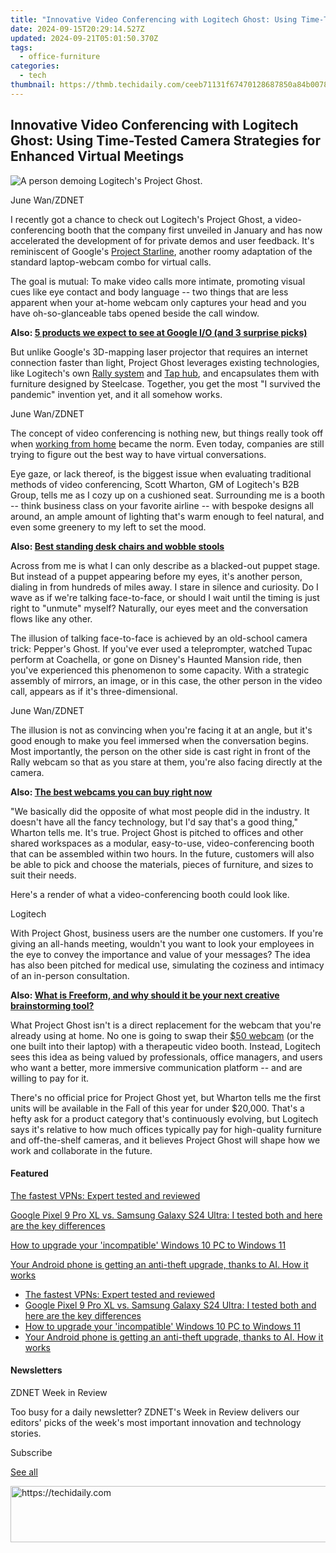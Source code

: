 ```yaml
---
title: "Innovative Video Conferencing with Logitech Ghost: Using Time-Tested Camera Strategies for Enhanced Virtual Meetings"
date: 2024-09-15T20:29:14.527Z
updated: 2024-09-21T05:01:50.370Z
tags:
  - office-furniture
categories:
  - tech
thumbnail: https://thmb.techidaily.com/ceeb71131f67470128687850a84b0078790624844b7b52caccd45c8365ecdd85.jpg
---
```


## Innovative Video Conferencing with Logitech Ghost: Using Time-Tested Camera Strategies for Enhanced Virtual Meetings

![A person demoing Logitech's Project Ghost.](https://www.zdnet.com/a/img/resize/56344b912ee904cdb0f12502b3907186da87b43c/2023/05/02/41c13b0c-a0ef-4069-8452-155a7fe0868d/logitech-project-ghost.jpg?auto=webp&width=1280)

June Wan/ZDNET

I recently got a chance to check out Logitech's Project Ghost, a video-conferencing booth that the company first unveiled in January and has now accelerated the development of for private demos and user feedback. It's reminiscent of Google's [Project Starline](https://www.zdnet.com/article/google-gives-peek-into-3d-video-chat-booth-project-starline/), another roomy adaptation of the standard laptop-webcam combo for virtual calls.

The goal is mutual: To make video calls more intimate, promoting visual cues like eye contact and body language -- two things that are less apparent when your at-home webcam only captures your head and you have oh-so-glanceable tabs opened beside the call window.

**Also: [5 products we expect to see at Google I/O (and 3 surprise picks)](https://www.zdnet.com/article/google-products-to-expect-in-2023-pixel-fold-pixel-7a-ai-and-more/)**

But unlike Google's 3D-mapping laser projector that requires an internet connection faster than light, Project Ghost leverages existing technologies, like Logitech's own [Rally system](https://affportal.bhphoto.com/dl/redventures/?s=zd-%5F%5FCOM%5FCLICK%5FID%5F%5F-dtp&u=https%3A%2F%2Fwww.bhphotovideo.com%2Fc%2Fproduct%2F1479179-REG%2Flogitech%5F960%5F001225%5Frally%5Fplus%5Fconferencecam%5Fsystem.html%2F) and [Tap hub](https://affportal.bhphoto.com/dl/redventures/?s=zd-%5F%5FCOM%5FCLICK%5FID%5F%5F-dtp&u=https%3A%2F%2Fwww.bhphotovideo.com%2Fc%2Fproduct%2F1696258-REG%2Flogitech%5F939%5F001950%5Ftap%5Fmeeting%5Froom%5Fcontroller.html%2F%3F), and encapsulates them with furniture designed by Steelcase. Together, you get the most "I survived the pandemic" invention yet, and it all somehow works.

June Wan/ZDNET

The concept of video conferencing is nothing new, but things really took off when [working from home](https://www.zdnet.com/article/remote-work-5-things-every-business-needs-to-know/) became the norm. Even today, companies are still trying to figure out the best way to have virtual conversations.

Eye gaze, or lack thereof, is the biggest issue when evaluating traditional methods of video conferencing, Scott Wharton, GM of Logitech's B2B Group, tells me as I cozy up on a cushioned seat. Surrounding me is a booth -- think business class on your favorite airline -- with bespoke designs all around, an ample amount of lighting that's warm enough to feel natural, and even some greenery to my left to set the mood.

**Also: [Best standing desk chairs and wobble stools](https://www.zdnet.com/home-and-office/smart-office/best-standing-desk-chair/)**

Across from me is what I can only describe as a blacked-out puppet stage. But instead of a puppet appearing before my eyes, it's another person, dialing in from hundreds of miles away. I stare in silence and curiosity. Do I wave as if we're talking face-to-face, or should I wait until the timing is just right to "unmute" myself? Naturally, our eyes meet and the conversation flows like any other. 

The illusion of talking face-to-face is achieved by an old-school camera trick: Pepper's Ghost. If you've ever used a teleprompter, watched Tupac perform at Coachella, or gone on Disney's Haunted Mansion ride, then you've experienced this phenomenon to some capacity. With a strategic assembly of mirrors, an image, or in this case, the other person in the video call, appears as if it's three-dimensional.

June Wan/ZDNET

The illusion is not as convincing when you're facing it at an angle, but it's good enough to make you feel immersed when the conversation begins. Most importantly, the person on the other side is cast right in front of the Rally webcam so that as you stare at them, you're also facing directly at the camera.

**Also: [The best webcams you can buy right now](https://www.zdnet.com/article/best-webcam/)**

"We basically did the opposite of what most people did in the industry. It doesn't have all the fancy technology, but I'd say that's a good thing," Wharton tells me. It's true. Project Ghost is pitched to offices and other shared workspaces as a modular, easy-to-use, video-conferencing booth that can be assembled within two hours. In the future, customers will also be able to pick and choose the materials, pieces of furniture, and sizes to suit their needs.

Here's a render of what a video-conferencing booth could look like.

Logitech

With Project Ghost, business users are the number one customers. If you're giving an all-hands meeting, wouldn't you want to look your employees in the eye to convey the importance and value of your messages? The idea has also been pitched for medical use, simulating the coziness and intimacy of an in-person consultation.

**Also: [What is Freeform, and why should it be your next creative brainstorming tool?](https://www.zdnet.com/article/what-is-freeform-and-why-should-it-be-your-next-creative-brainstorming-tool/)**

What Project Ghost isn't is a direct replacement for the webcam that you're already using at home. No one is going to swap their [$50 webcam](https://www.zdnet.com/article/best-streaming-webcam/) (or the one built into their laptop) with a therapeutic video booth. Instead, Logitech sees this idea as being valued by professionals, office managers, and users who want a better, more immersive communication platform -- and are willing to pay for it. 

There's no official price for Project Ghost yet, but Wharton tells me the first units will be available in the Fall of this year for under $20,000\. That's a hefty ask for a product category that's continuously evolving, but Logitech says it's relative to how much offices typically pay for high-quality furniture and off-the-shelf cameras, and it believes Project Ghost will shape how we work and collaborate in the future.

#### Featured

[The fastest VPNs: Expert tested and reviewed](https://www.zdnet.com/article/fastest-vpn/ "The fastest VPNs: Expert tested and reviewed")

[Google Pixel 9 Pro XL vs. Samsung Galaxy S24 Ultra: I tested both and here are the key differences](https://www.zdnet.com/article/google-pixel-9-pro-xl-vs-samsung-galaxy-s24-ultra/ "Google Pixel 9 Pro XL vs. Samsung Galaxy S24 Ultra: I tested both and here are the key differences")

[How to upgrade your 'incompatible' Windows 10 PC to Windows 11](https://www.zdnet.com/article/how-to-upgrade-your-incompatible-windows-10-pc-to-windows-11/ "How to upgrade your 'incompatible' Windows 10 PC to Windows 11")

[Your Android phone is getting an anti-theft upgrade, thanks to AI. How it works](https://www.zdnet.com/article/your-android-phone-is-getting-an-anti-theft-upgrade-thanks-to-ai-how-it-works/ "Your Android phone is getting an anti-theft upgrade, thanks to AI. How it works")

* [The fastest VPNs: Expert tested and reviewed](https://www.zdnet.com/article/fastest-vpn/ "The fastest VPNs: Expert tested and reviewed")
* [Google Pixel 9 Pro XL vs. Samsung Galaxy S24 Ultra: I tested both and here are the key differences](https://www.zdnet.com/article/google-pixel-9-pro-xl-vs-samsung-galaxy-s24-ultra/ "Google Pixel 9 Pro XL vs. Samsung Galaxy S24 Ultra: I tested both and here are the key differences")
* [How to upgrade your 'incompatible' Windows 10 PC to Windows 11](https://www.zdnet.com/article/how-to-upgrade-your-incompatible-windows-10-pc-to-windows-11/ "How to upgrade your 'incompatible' Windows 10 PC to Windows 11")
* [Your Android phone is getting an anti-theft upgrade, thanks to AI. How it works](https://www.zdnet.com/article/your-android-phone-is-getting-an-anti-theft-upgrade-thanks-to-ai-how-it-works/ "Your Android phone is getting an anti-theft upgrade, thanks to AI. How it works")

#### Newsletters

ZDNET Week in Review

Too busy for a daily newsletter? ZDNET's Week in Review delivers our editors' picks of the week's most important innovation and technology stories.

 Subscribe

[See all](https://www.zdnet.com/newsletters/)

<ins class="adsbygoogle"
     style="display:block"
     data-ad-format="autorelaxed"
     data-ad-client="ca-pub-7571918770474297"
     data-ad-slot="1223367746"></ins>

<ins class="adsbygoogle"
     style="display:block"
     data-ad-client="ca-pub-7571918770474297"
     data-ad-slot="8358498916"
     data-ad-format="auto"
     data-full-width-responsive="true"></ins>



<!-- affiliate ads begin -->
<a href="https://appsumo.8odi.net/c/5597632/2144298/7443" target="_top" id="2144298">
  <img src="//a.impactradius-go.com/display-ad/7443-2144298" border="0" alt="https://techidaily.com" width="728" height="90"/>
</a>
<img height="0" width="0" src="https://appsumo.8odi.net/i/5597632/2144298/7443" style="position:absolute;visibility:hidden;" border="0" />
<!-- affiliate ads end -->

